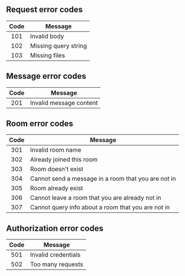 ## Request error codes

| Code | Message              |
|:----:|----------------------|
| 101  | Invalid body         |
| 102  | Missing query string |
| 103  | Missing files        |

## Message error codes

| Code | Message                 |
|:----:|-------------------------|
| 201  | Invalid message content |

## Room error codes

| Code | Message                                             |
|:----:|-----------------------------------------------------|
| 301  | Invalid room name                                   |
| 302  | Already joined this room                            |
| 303  | Room doesn't exist                                  |
| 304  | Cannot send a message in a room that you are not in |
| 305  | Room already exist                                  |
| 306  | Cannot leave a room that you are already not in     |
| 307  | Cannot query info about a room that you are not in  |

## Authorization error codes

| Code | Message             |
|:----:|---------------------|
| 501  | Invalid credentials |
| 502  | Too many requests   |
